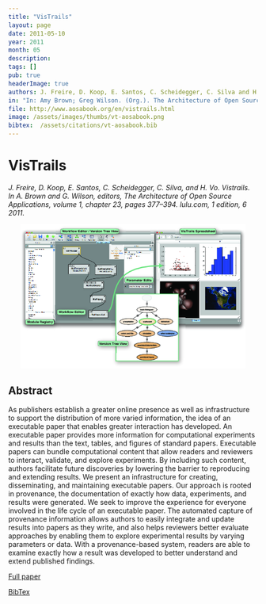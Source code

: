 ```yaml
---
title: "VisTrails"
layout: page
date: 2011-05-10
year: 2011
month: 05
description:
tags: []
pub: true
headerImage: true
authors: J. Freire, D. Koop, E. Santos, C. Scheidegger, C. Silva and H. Vo
in: "In: Amy Brown; Greg Wilson. (Org.). The Architecture of Open Source Applications. 1 ed. :, v. 1, p. 377-394"
file: http://www.aosabook.org/en/vistrails.html
image: /assets/images/thumbs/vt-aosabook.png
bibtex:  /assets/citations/vt-aosabook.bib
---
```


# VisTrails

*J. Freire, D. Koop, E. Santos, C. Scheidegger, C. Silva, and H. Vo. Vistrails. In A. Brown and G. Wilson, editors, The Architecture of Open Source Applications, volume 1, chapter 23, pages 377–394. lulu.com, 1 edition, 6 2011.*

<center><img src="/assets/images/thumbs/vt-aosabook.png" style="width: 90%;" /></center>

## Abstract
As publishers establish a greater online presence as well as infrastructure to support the distribution of more varied information, the idea of an executable paper that enables greater interaction has developed. An executable paper provides more information for computational experiments and results than the text, tables, and figures of standard papers. Executable papers can bundle computational content that allow readers and reviewers to interact, validate, and explore experiments. By including such content, authors facilitate future discoveries by lowering the barrier to reproducing and extending results. We present an infrastructure for creating, disseminating, and maintaining executable papers. Our approach is rooted in provenance, the documentation of exactly how data, experiments, and results were generated. We seek to improve the experience for everyone involved in the life cycle of an executable paper. The automated capture of provenance information allows authors to easily integrate and update results into papers as they write, and also helps reviewers better evaluate approaches by enabling them to explore experimental results by varying parameters or data. With a provenance-based system, readers are able to examine exactly how a result was developed to better understand and extend published findings.

[Full paper](http://www.aosabook.org/en/vistrails.html)

[BibTex](/assets/citations/vt-aosabook.bib) 